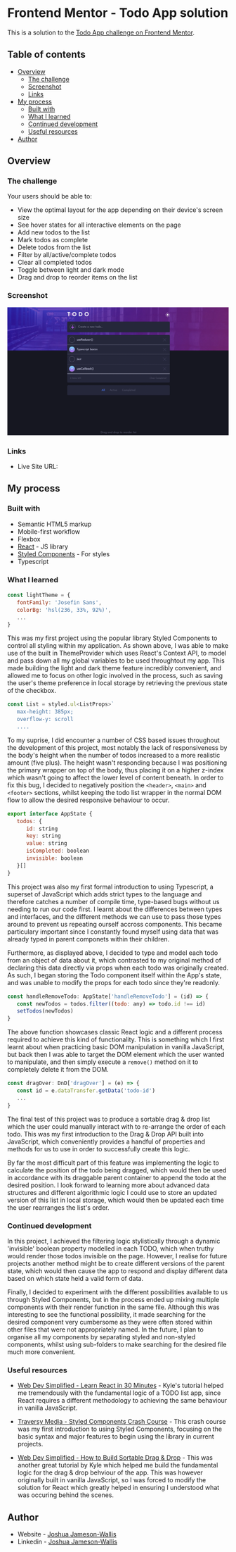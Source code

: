 # Frontend Mentor - Todo App solution

This is a solution to the [Todo App challenge on Frontend Mentor](https://www.frontendmentor.io/challenges/todo-app-Su1_KokOW).

## Table of contents

-  [Overview](#overview)
   -  [The challenge](#the-challenge)
   -  [Screenshot](#screenshot)
   -  [Links](#links)
-  [My process](#my-process)
   -  [Built with](#built-with)
   -  [What I learned](#what-i-learned)
   -  [Continued development](#continued-development)
   -  [Useful resources](#useful-resources)
-  [Author](#author)

## Overview

### The challenge

Your users should be able to:

-  View the optimal layout for the app depending on their device's screen size
-  See hover states for all interactive elements on the page
-  Add new todos to the list
-  Mark todos as complete
-  Delete todos from the list
-  Filter by all/active/complete todos
-  Clear all completed todos
-  Toggle between light and dark mode
-  Drag and drop to reorder items on the list

### Screenshot

![](./screenshot.png)

### Links

-  Live Site URL:

## My process

### Built with

-  Semantic HTML5 markup
-  Mobile-first workflow
-  Flexbox
-  [React](https://reactjs.org/) - JS library
-  [Styled Components](https://styled-components.com/) - For styles
-  Typescript

### What I learned

```jsx
const lightTheme = {
   fontFamily: 'Josefin Sans',
   colorBg: 'hsl(236, 33%, 92%)',
   ...
}
```

This was my first project using the popular library Styled Components to control all styling within my application. As shown above, I was able to make use of the built in ThemeProvider which uses React's Context API, to model and pass down all my global variables to be used throughtout my app. This made building the light and dark theme feature incredibly convenient, and allowed me to focus on other logic involved in the process, such as saving the user's theme preference in local storage by retrieving the previous state of the checkbox.

```jsx
const List = styled.ul<ListProps>`
   max-height: 385px;
   overflow-y: scroll
   ....
```

To my suprise, I did encounter a number of CSS based issues throughout the development of this project, most notably the lack of responsiveness by the body's height when the number of todos increased to a more realistic amount (five plus). The height wasn't responding because I was positioning the primary wrapper on top of the body, thus placing it on a higher z-index which wasn't going to affect the lower level of content beneath. In order to fix this bug, I decided to negatively position the `<header>`, `<main>` and `<footer>` sections, whilst keeping the todo list wrapper in the normal DOM flow to allow the desired responsive behaviour to occur.

```jsx
export interface AppState {
   todos: {
      id: string
      key: string
      value: string
      isCompleted: boolean
      invisible: boolean
   }[]
}
```

This project was also my first formal introduction to using Typescript, a superset of JavaScript which adds strict types to the language and therefore catches a number of compile time, type-based bugs without us needing to run our code first. I learnt about the differences between types and interfaces, and the different methods we can use to pass those types around to prevent us repeating ourself accross components. This became particulary important since I constantly found myself using data that was already typed in parent componets within their children.

Furthermore, as displayed above, I decided to type and model each todo from an object of data about it, which contrasted to my original method of declaring this data directly via props when each todo was originally created. As such, I began storing the Todo component itself within the App's state, and was unable to modify the props for each todo since they're readonly.

```jsx
const handleRemoveTodo: AppState['handleRemoveTodo'] = (id) => {
   const newTodos = todos.filter((todo: any) => todo.id !== id)
   setTodos(newTodos)
}
```

The above function showcases classic React logic and a different process required to achieve this kind of functionality. This is something which I first learnt about when practicing basic DOM manipulation in vanilla JavaScript, but back then I was able to target the DOM element which the user wanted to manipulate, and then simply execute a `remove()` method on it to completely delete it from the DOM.

```jsx
const dragOver: DnD['dragOver'] = (e) => {
   const id = e.dataTransfer.getData('todo-id')
   ...
}
```

The final test of this project was to produce a sortable drag & drop list which the user could manually interact with to re-arrange the order of each todo. This was my first introduction to the Drag & Drop API built into JavaScript, which conveniently provides a handful of properties and methods for us to use in order to successfully create this logic.

By far the most difficult part of this feature was implementing the logic to calculate the position of the todo being dragged, which would then be used in accordance with its draggable parent container to append the todo at the desired position. I look forward to learning more about advanced data structures and different algorithmic logic I could use to store an updated version of this list in local storage, which would then be updated each time the user rearranges the list's order.

### Continued development

In this project, I achieved the filtering logic stylistically through a dynamic 'invisible' boolean property modelled in each TODO, which when truthy would render those todos invisible on the page. However, I realise for future projects another method might be to create different versions of the parent state, which would then cause the app to respond and display different data based on which state held a valid form of data.

Finally, I decided to experiment with the different possibilities available to us through Styled Components, but in the process ended up mixing multiple components with their render function in the same file. Although this was interesting to see the functional possibility, it made searching for the desired component very cumbersome as they were often stored within other files that were not appropriately named. In the future, I plan to organise all my components by separating styled and non-styled components, whilst using sub-folders to make searching for the desired file much more convenient.

### Useful resources

-  [Web Dev Simplified - Learn React in 30 Minutes](https://www.youtube.com/watch?v=hQAHSlTtcmY&t=1336s&ab_channel=WebDevSimplified) - Kyle's tutorial helped me tremendously with the fundamental logic of a TODO list app, since React requires a different methodology to achieving the same behaviour in vanilla JavaScript.

-  [Traversy Media - Styled Components Crash Course](https://www.youtube.com/watch?v=02zO0hZmwnw&t=945s&ab_channel=TraversyMedia) - This crash course was my first introduction to using Styled Components, focusing on the basic syntax and major features to begin using the library in current projects.

-  [Web Dev Simplified - How to Build Sortable Drag & Drop](https://www.youtube.com/watch?v=jfYWwQrtzzY&t=582s&ab_channel=WebDevSimplified) - This was another great tutorial by Kyle which helped me build the fundamental logic for the drag & drop behviour of the app. This was however originally built in vanilla JavaScript, so I was forced to modify the solution for React which greatly helped in ensuring I understood what was occuring behind the scenes.

## Author

-  Website - [Joshua Jameson-Wallis](https://joshuajamesonwallis.com)
-  Linkedin - [Joshua Jameson-Wallis](https://www.linkedin.com/in/joshua-jameson-wallis/)
